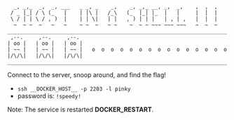 ```
  _, _,_  _,  _, ___   _ _, _    _,    _, _,_ __, _,  _,    ,  ,  ,
 / _ |_| / \ (_   |    | |\ |   /_\   (_  |_| |_  |   |     |  |  |
 \ / | | \ / , )  |    | | \|   | |   , ) | | |   | , | ,   |  |  |
  ~  ~ ~  ~   ~   ~    ~ ~  ~   ~ ~    ~  ~ ~ ~~~ ~~~ ~~~   ~  ~  ~
______________________________________________________________________
 ,--.     ,--.     ,--.
| oo |   | oo |   | oo | 
| ~~ |   | ~~ |   | ~~ |   o  o  o  o  o  o  o  o  o  o  o  o  o  o  o
|/\/\|   |/\/\|   |/\/\|   
______________________________________________________________________

```
Connect to the server, snoop around, and find the flag!

- `ssh __DOCKER_HOST__ -p 2203 -l pinky`
- password is: `!speedy!`

Note: The service is restarted __DOCKER_RESTART__.